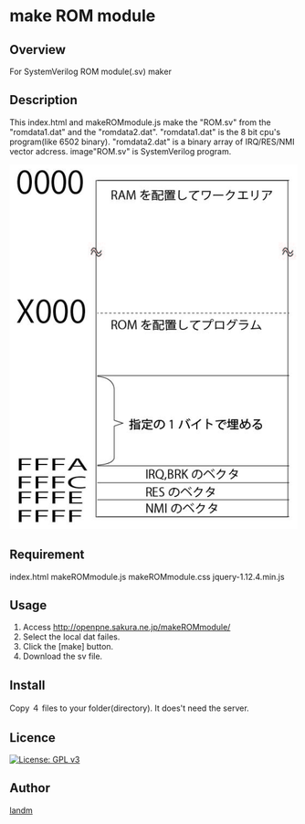 # make ROM module

## Overview
 For SystemVerilog ROM module(.sv) maker

## Description
 This index.html and makeROMmodule.js make the "ROM.sv" from the "romdata1.dat" and the "romdata2.dat". "romdata1.dat" is the 8 bit cpu's program(like 6502 binary). "romdata2.dat" is a binary array of IRQ/RES/NMI vector adcress. image"ROM.sv" is SystemVerilog program.

 ![Memory Map](ArrayIRQRESNMI.jpg)

## Requirement
 index.html
 makeROMmodule.js
 makeROMmodule.css
 jquery-1.12.4.min.js

## Usage
 1. Access http://openpne.sakura.ne.jp/makeROMmodule/
 2. Select the local dat failes.
 3. Click the [make] button.
 4. Download the sv file.

## Install
 Copy ４ files to your folder(directory). It does't need the server.

## Licence

[![License: GPL v3](https://img.shields.io/badge/License-GPLv3-blue.svg)](https://www.gnu.org/licenses/gpl-3.0)

## Author

[landm](https://github.com/landm2000)
